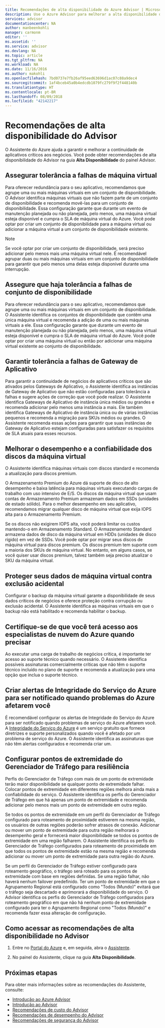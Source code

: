 ```yaml
---
title: Recomendações de alta disponibilidade do Azure Advisor | Microsoft Docs
description: Use o Azure Advisor para melhorar a alta disponibilidade das implantações do Azure.
services: advisor
documentationcenter: NA
author: manbeenkohli
manager: carmonm
editor: ''
ms.assetid: ''
ms.service: advisor
ms.devlang: NA
ms.topic: article
ms.tgt_pltfrm: NA
ms.workload: NA
ms.date: 11/16/2016
ms.author: makohli
ms.openlocfilehash: 7bd0737e7fb26af95eed63696d1ac07c88a9dec4
ms.sourcegitcommit: 1af4bceb45a0b4edcdb1079fc279f9f2f448140b
ms.translationtype: HT
ms.contentlocale: pt-BR
ms.lasthandoff: 08/09/2018
ms.locfileid: "42142217"
---
```

# <a name="advisor-high-availability-recommendations"></a>Recomendações de alta disponibilidade do Advisor

O Assistente do Azure ajuda a garantir e melhorar a continuidade de aplicativos críticos aos negócios. Você pode obter recomendações de alta disponibilidade do Advisor na guia **Alta Disponibilidade** do painel Advisor.

## <a name="ensure-virtual-machine-fault-tolerance"></a>Assegurar tolerância a falhas de máquina virtual

Para oferecer redundância para o seu aplicativo, recomendamos que agrupe uma ou mais máquinas virtuais em um conjunto de disponibilidade. O Advisor identifica máquinas virtuais que não fazem parte de um conjunto de disponibilidade e recomenda movê-las para um conjunto de disponibilidade. Essa configuração garante que durante um evento de manutenção planejada ou não planejada, pelo menos, uma máquina virtual esteja disponível e cumpra o SLA de máquina virtual do Azure. Você pode optar por criar um conjunto de disponibilidade para a máquina virtual ou adicionar a máquina virtual a um conjunto de disponibilidade existente.

> [!NOTE]
> Se você optar por criar um conjunto de disponibilidade, será preciso adicionar pelo menos mais uma máquina virtual nele. É recomendável agrupar duas ou mais máquinas virtuais em um conjunto de disponibilidade para garantir que pelo menos uma delas esteja disponível durante uma interrupção.

## <a name="ensure-availability-set-fault-tolerance"></a>Assegure que haja tolerância a falhas de conjunto de disponibilidade 

Para oferecer redundância para o seu aplicativo, recomendamos que agrupe uma ou mais máquinas virtuais em um conjunto de disponibilidade. O Assistente identifica os conjuntos de disponibilidade que contêm uma única máquina virtual e recomenda a adição de uma ou mais máquinas virtuais a ele. Essa configuração garante que durante um evento de manutenção planejada ou não planejada, pelo menos, uma máquina virtual esteja disponível e cumpra o SLA de máquina virtual do Azure. Você pode optar por criar uma máquina virtual ou então por adicionar uma máquina virtual existente ao conjunto de disponibilidade.  

## <a name="ensure-application-gateway-fault-tolerance"></a>Garantir tolerância a falhas de Gateway de Aplicativo
Para garantir a continuidade de negócios de aplicativos críticos que são ativados pelos Gateways de Aplicativo, o Assistente identifica as instâncias de Gateway de Aplicativo que não estão configuradas para tolerância a falhas e sugere ações de correção que você pode realizar. O Assistente identifica Gateways de Aplicativo de instância única médios ou grandes e recomenda adicionar pelo menos uma instância a mais. Ele também identifica Gateways de Aplicativo de instância única ou de várias instâncias pequenos e recomenda a migração para SKUs médios ou grandes. O Assistente recomenda essas ações para garantir que suas instâncias de Gateway de Aplicativo estejam configuradas para satisfazer os requisitos de SLA atuais para esses recursos.

## <a name="improve-the-performance-and-reliability-of-virtual-machine-disks"></a>Melhorar o desempenho e a confiabilidade dos discos da máquina virtual

O Assistente identifica máquinas virtuais com discos standard e recomenda a atualização para discos premium.
 
O Armazenamento Premium do Azure dá suporte de disco de alto desempenho e baixa latência para máquinas virtuais executando cargas de trabalho com uso intensivo de E/S. Os discos da máquina virtual que usam contas de Armazenamento Premium armazenam dados em SSDs (unidades de estado sólido). Para o melhor desempenho em seu aplicativo, recomendamos migrar qualquer disco de máquina virtual que exija IOPS alta para o Armazenamento Premium. 

Se os discos não exigirem IOPS alta, você poderá limitar os custos mantendo-o em Armazenamento Standard. O Armazenamento Standard armazena dados de disco da máquina virtual em HDDs (unidades de disco rígido) em vez de SSDs. Você pode optar por migrar seus discos de máquina virtual para discos premium. Os discos premium tem suporte com a maioria dos SKUs de máquina virtual. No entanto, em alguns casos, se você quiser usar discos premium, talvez também seja preciso atualizar o SKU da máquina virtual.

## <a name="protect-your-virtual-machine-data-from-accidental-deletion"></a>Proteger seus dados de máquina virtual contra exclusão acidental

Configurar o backup da máquina virtual garante a disponibilidade de seus dados críticos de negócios e oferece proteção contra corrupção ou exclusão acidental.  O Assistente identifica as máquinas virtuais em que o backup não está habilitado e recomenda habilitar o backup. 

## <a name="ensure-you-have-access-to-azure-cloud-experts-when-you-need-it"></a>Certifique-se de que você terá acesso aos especialistas de nuvem do Azure quando precisar

Ao executar uma carga de trabalho de negócios crítica, é importante ter acesso ao suporte técnico quando necessário. O Assistente identifica possíveis assinaturas comercialmente críticas que não têm o suporte técnico incluído no plano de suporte e recomenda a atualização para uma opção que inclua o suporte técnico.

## <a name="create-azure-service-health-alerts-to-be-notified-when-azure-issues-affect-you"></a>Criar alertas de Integridade do Serviço do Azure para ser notificado quando problemas do Azure afetarem você

É recomendável configurar os alertas de Integridade do Serviço do Azure para ser notificado quando problemas de serviço do Azure afetarem você. A [Integridade do Serviço do Azure](https://azure.microsoft.com/features/service-health/) é um serviço gratuito que fornece diretrizes e suporte personalizados quando você é afetado por um problema de serviço do Azure. O Assistente identifica as assinaturas que não têm alertas configurados e recomenda criar um.

## <a name="configure-traffic-manager-endpoints-for-resiliency"></a>Configurar pontos de extremidade do Gerenciador de Tráfego para resiliência

Perfis do Gerenciador de Tráfego com mais de um ponto de extremidade terão maior disponibilidade se qualquer ponto de extremidade falhar. Colocar pontos de extremidade em diferentes regiões melhora ainda mais a confiabilidade do serviço. O Assistente identifica os perfis do Gerenciador de Tráfego em que há apenas um ponto de extremidade e recomenda adicionar pelo menos mais um ponto de extremidade em outra região.

Se todos os pontos de extremidade em um perfil do Gerenciador de Tráfego configurado para roteamento de proximidade estiverem na mesma região, os usuários de outras regiões poderão sofrer atrasos de conexão. Adicionar ou mover um ponto de extremidade para outra região melhorará o desempenho geral e fornecerá maior disponibilidade se todos os pontos de extremidade em uma região falharem. O Assistente identifica os perfis do Gerenciador de Tráfego configurados para roteamento de proximidade em que todos os pontos de extremidade estão na mesma região e recomenda adicionar ou mover um ponto de extremidade para outra região do Azure.

Se um perfil do Gerenciador de Tráfego estiver configurado para roteamento geográfico, o tráfego será roteado para os pontos de extremidade com base em regiões definidas. Se uma região falhar, não haverá nenhum failover predefinido. Ter um ponto de extremidade em que o Agrupamento Regional está configurado como "Todos (Mundo)" evitará que o tráfego seja descartado e aprimorará a disponibilidade do serviço. O Advisor identifica os perfis do Gerenciador de Tráfego configurados para roteamento geográfico em que não há nenhum ponto de extremidade configurado para ter o Agrupamento Regional como "Todos (Mundo)" e recomenda fazer essa alteração de configuração.

## <a name="how-to-access-high-availability-recommendations-in-advisor"></a>Como acessar as recomendações de alta disponibilidade no Advisor

1. Entre no [Portal do Azure](https://portal.azure.com) e, em seguida, abra o [Assistente](https://aka.ms/azureadvisordashboard).

2.  No painel do Assistente, clique na guia **Alta Disponibilidade**.

## <a name="next-steps"></a>Próximas etapas

Para obter mais informações sobre as recomendações do Assistente, consulte:
* [Introdução ao Azure Advisor](advisor-overview.md)
* [Introdução ao Advisor](advisor-get-started.md)
* [Recomendações de custo do Advisor](advisor-performance-recommendations.md)
* [Recomendações de desempenho do Advisor](advisor-performance-recommendations.md)
* [Recomendações de segurança do Advisor](advisor-security-recommendations.md)

